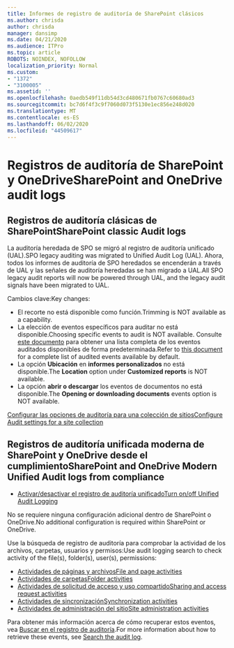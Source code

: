 ```yaml
---
title: Informes de registro de auditoría de SharePoint clásicos
ms.author: chrisda
author: chrisda
manager: dansimp
ms.date: 04/21/2020
ms.audience: ITPro
ms.topic: article
ROBOTS: NOINDEX, NOFOLLOW
localization_priority: Normal
ms.custom:
- "1372"
- "3100005"
ms.assetid: ''
ms.openlocfilehash: 0aedb549f11db54d3cd480671fb0767c60680ad3
ms.sourcegitcommit: bc7d6f4f3c9f7060d073f5130e1ec856e248d020
ms.translationtype: MT
ms.contentlocale: es-ES
ms.lasthandoff: 06/02/2020
ms.locfileid: "44509617"
---
```

# <a name="sharepoint-and-onedrive-audit-logs"></a><span data-ttu-id="9a939-102">Registros de auditoría de SharePoint y OneDrive</span><span class="sxs-lookup"><span data-stu-id="9a939-102">SharePoint and OneDrive audit logs</span></span>

## <a name="sharepoint-classic-audit-logs"></a><span data-ttu-id="9a939-103">Registros de auditoría clásicas de SharePoint</span><span class="sxs-lookup"><span data-stu-id="9a939-103">SharePoint classic Audit logs</span></span>

<span data-ttu-id="9a939-104">La auditoría heredada de SPO se migró al registro de auditoría unificado (UAL).</span><span class="sxs-lookup"><span data-stu-id="9a939-104">SPO legacy auditing was migrated to Unified Audit Log (UAL).</span></span> <span data-ttu-id="9a939-105">Ahora, todos los informes de auditoría de SPO heredados se encenderán a través de UAL y las señales de auditoría heredadas se han migrado a UAL.</span><span class="sxs-lookup"><span data-stu-id="9a939-105">All SPO legacy audit reports will now be powered through UAL, and the legacy audit signals have been migrated to UAL.</span></span>

<span data-ttu-id="9a939-106">Cambios clave:</span><span class="sxs-lookup"><span data-stu-id="9a939-106">Key changes:</span></span>

* <span data-ttu-id="9a939-107">El recorte no está disponible como función.</span><span class="sxs-lookup"><span data-stu-id="9a939-107">Trimming is NOT available as a capability.</span></span>
* <span data-ttu-id="9a939-108">La elección de eventos específicos para auditar no está disponible.</span><span class="sxs-lookup"><span data-stu-id="9a939-108">Choosing specific events to audit is NOT available.</span></span> <span data-ttu-id="9a939-109">Consulte [este documento](https://docs.microsoft.com/microsoft-365/compliance/search-the-audit-log-in-security-and-compliance) para obtener una lista completa de los eventos auditados disponibles de forma predeterminada.</span><span class="sxs-lookup"><span data-stu-id="9a939-109">Refer to [this document](https://docs.microsoft.com/microsoft-365/compliance/search-the-audit-log-in-security-and-compliance) for a complete list of audited events available by default.</span></span>
* <span data-ttu-id="9a939-110">La opción **Ubicación** en **informes personalizados** no está disponible.</span><span class="sxs-lookup"><span data-stu-id="9a939-110">The **Location** option under **Customized reports** is NOT available.</span></span>
* <span data-ttu-id="9a939-111">La opción **abrir o descargar** los eventos de documentos no está disponible.</span><span class="sxs-lookup"><span data-stu-id="9a939-111">The **Opening or downloading documents** events option is NOT available.</span></span>

[<span data-ttu-id="9a939-112">Configurar las opciones de auditoría para una colección de sitios</span><span class="sxs-lookup"><span data-stu-id="9a939-112">Configure Audit settings for a site collection</span></span>](https://support.office.com/article/Configure-audit-settings-for-a-site-collection-A9920C97-38C0-44F2-8BCB-4CF1E2AE22D2)

## <a name="sharepoint-and-onedrive-modern-unified-audit-logs-from-compliance"></a><span data-ttu-id="9a939-113">Registros de auditoría unificada moderna de SharePoint y OneDrive desde el cumplimiento</span><span class="sxs-lookup"><span data-stu-id="9a939-113">SharePoint and OneDrive Modern Unified Audit logs from compliance</span></span>

* [<span data-ttu-id="9a939-114">Activar/desactivar el registro de auditoría unificado</span><span class="sxs-lookup"><span data-stu-id="9a939-114">Turn on/off Unified Audit Logging</span></span>](https://docs.microsoft.com/microsoft-365/compliance/turn-audit-log-search-on-or-off) 

<span data-ttu-id="9a939-115">No se requiere ninguna configuración adicional dentro de SharePoint o OneDrive.</span><span class="sxs-lookup"><span data-stu-id="9a939-115">No additional configuration is required within SharePoint or OneDrive.</span></span>

<span data-ttu-id="9a939-116">Use la búsqueda de registro de auditoría para comprobar la actividad de los archivos, carpetas, usuarios y permisos:</span><span class="sxs-lookup"><span data-stu-id="9a939-116">Use audit logging search to check activity of the file(s), folder(s), user(s), permissions:</span></span>

* [<span data-ttu-id="9a939-117">Actividades de páginas y archivos</span><span class="sxs-lookup"><span data-stu-id="9a939-117">File and page activities</span></span>](https://docs.microsoft.com/microsoft-365/compliance/search-the-audit-log-in-security-and-compliance)
* [<span data-ttu-id="9a939-118">Actividades de carpetas</span><span class="sxs-lookup"><span data-stu-id="9a939-118">Folder activities</span></span>](https://docs.microsoft.com/microsoft-365/compliance/search-the-audit-log-in-security-and-compliance#folder-activities)
* [<span data-ttu-id="9a939-119">Actividades de solicitud de acceso y uso compartido</span><span class="sxs-lookup"><span data-stu-id="9a939-119">Sharing and access request activities</span></span>](https://docs.microsoft.com/microsoft-365/compliance/search-the-audit-log-in-security-and-compliance#sharing-and-access-request-activities)
* [<span data-ttu-id="9a939-120">Actividades de sincronización</span><span class="sxs-lookup"><span data-stu-id="9a939-120">Synchronization activities</span></span>](https://docs.microsoft.com/microsoft-365/compliance/search-the-audit-log-in-security-and-compliance#synchronization-activities)
* [<span data-ttu-id="9a939-121">Actividades de administración del sitio</span><span class="sxs-lookup"><span data-stu-id="9a939-121">Site administration activities</span></span>](https://docs.microsoft.com/microsoft-365/compliance/search-the-audit-log-in-security-and-compliance#site-administration-activities)

<span data-ttu-id="9a939-122">Para obtener más información acerca de cómo recuperar estos eventos, vea [Buscar en el registro de auditoría](https://docs.microsoft.com/microsoft-365/compliance/search-the-audit-log-in-security-and-compliance#search-the-audit-log).</span><span class="sxs-lookup"><span data-stu-id="9a939-122">For more information about how to retrieve these events, see [Search the audit log](https://docs.microsoft.com/microsoft-365/compliance/search-the-audit-log-in-security-and-compliance#search-the-audit-log).</span></span>
